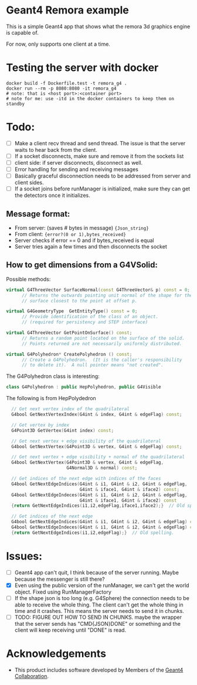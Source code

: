 # Geant4 Remora example

This is a simple Geant4 app that shows what the remora 3d graphics engine is capable of.

For now, only supports one client at a time.

# Testing the server with docker
```
docker build -f Dockerfile.test -t remora_g4 .
docker run --rm -p 8080:8080 -it remora_g4
# note: that is <host port>:<container port>
# note for me: use -itd in the docker containers to keep them on standby
```


# Todo:
- [ ] Make a client recv thread and send thread. The issue is that the server waits to hear back from the client.
- [ ] If a socket disconnects, make sure and remove it from the sockets list
- [ ] client side: if server disconnects, disconnect as well. 
- [ ] Error handling for sending and receiving messages
- [ ] Basically graceful disconnection needs to be addressed from server and client sides.
- [ ] If a socket joins before runManager is initialized, make sure they can get the detectors once it initializes.

## Message format:
- From server: (saves # bytes in message) `{Json_string}`
- From client: `{error?(0 or 1),bytes_received}`
- Server checks if error == 0 and if bytes_received is equal
- Server tries again a few times and then disconnects the socket

## How to get dimensions from a G4VSolid:
Possible methods:
```cpp
virtual G4ThreeVector SurfaceNormal(const G4ThreeVector& p) const = 0;
      // Returns the outwards pointing unit normal of the shape for the
      // surface closest to the point at offset p.

virtual G4GeometryType  GetEntityType() const = 0;
      // Provide identification of the class of an object.
      // (required for persistency and STEP interface)

virtual G4ThreeVector GetPointOnSurface() const;
      // Returns a random point located on the surface of the solid.
      // Points returned are not necessarily uniformly distributed.

virtual G4Polyhedron* CreatePolyhedron () const;
      // Create a G4Polyhedron.  (It is the caller's responsibility
      // to delete it).  A null pointer means "not created".
```

The G4Polyhedron class is interesting:
```cpp
class G4Polyhedron : public HepPolyhedron, public G4Visible

```
The following is from HepPolydedron
```cpp
  // Get next vertex index of the quadrilateral
  G4bool GetNextVertexIndex(G4int & index, G4int & edgeFlag) const;

  // Get vertex by index
  G4Point3D GetVertex(G4int index) const;

  // Get next vertex + edge visibility of the quadrilateral
  G4bool GetNextVertex(G4Point3D & vertex, G4int & edgeFlag) const;

  // Get next vertex + edge visibility + normal of the quadrilateral
  G4bool GetNextVertex(G4Point3D & vertex, G4int & edgeFlag,
                       G4Normal3D & normal) const;

  // Get indices of the next edge with indices of the faces
  G4bool GetNextEdgeIndices(G4int & i1, G4int & i2, G4int & edgeFlag,
                            G4int & iface1, G4int & iface2) const;
  G4bool GetNextEdgeIndeces(G4int & i1, G4int & i2, G4int & edgeFlag,
                            G4int & iface1, G4int & iface2) const
  {return GetNextEdgeIndices(i1,i2,edgeFlag,iface1,iface2);}  // Old spelling

  // Get indices of the next edge
  G4bool GetNextEdgeIndices(G4int & i1, G4int & i2, G4int & edgeFlag) const;
  G4bool GetNextEdgeIndeces(G4int & i1, G4int & i2, G4int & edgeFlag) const
  {return GetNextEdgeIndices(i1,i2,edgeFlag);}  // Old spelling.


```

# Issues:
- [ ] Geant4 app can't quit, I think because of the server running. Maybe because the messenger is still there?
- [x] Even using the public version of the runManager, we can't get the world object. Fixed using RunManagerFactory
- [ ] If the shape json is too long (e.g. G4Sphere) the connection needs to be able to receive the whole thing. The client can't get the whole thing in time and it crashes. This means the server needs to send it in chunks.
- [ ] TODO: FIGURE OUT HOW TO SEND IN CHUNKS. maybe the wrapper that the server sends has "CMD{JSON}DONE" or something and the client will keep receiving until "DONE" is read. 

# Acknowledgements
- This product includes software developed by Members of the [Geant4 Collaboration](http://cern.ch/geant4).
